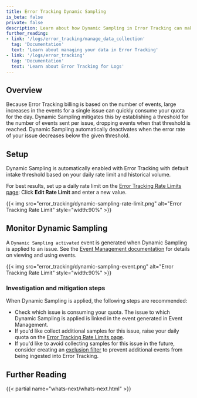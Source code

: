 ```yaml
---
title: Error Tracking Dynamic Sampling
is_beta: false
private: false
description: Learn about how Dynamic Sampling in Error Tracking can make sure that your volume isn't consumed all at once.
further_reading:
- link: '/logs/error_tracking/manage_data_collection'
  tag: 'Documentation'
  text: 'Learn about managing your data in Error Tracking'
- link: '/logs/error_tracking'
  tag: 'Documentation'
  text: 'Learn about Error Tracking for Logs'
---
```


## Overview

Because Error Tracking billing is based on the number of events, large increases in the events for a single issue can quickly consume your quota for the day. Dynamic Sampling mitigates this by establishing a threshold for the number of events sent per issue, dropping events when that threshold is reached. Dynamic Sampling automatically deactivates when the error rate of your issue decreases below the given threshold.

## Setup

Dynamic Sampling is automatically enabled with Error Tracking with default intake threshold based on your daily rate limit and historical volume.

For best results, set up a daily rate limit on the [Error Tracking Rate Limits page][2]: Click **Edit Rate Limit** and enter a new value.

{{< img src="error_tracking/dynamic-sampling-rate-limit.png" alt="Error Tracking Rate Limit" style="width:90%" >}}

## Monitor Dynamic Sampling

A `Dynamic Sampling activated` event is generated when Dynamic Sampling is applied to an issue. See the [Event Management documentation][1] for details on viewing and using events.

{{< img src="error_tracking/dynamic-sampling-event.png" alt="Error Tracking Rate Limit" style="width:90%" >}}

### Investigation and mitigation steps

When Dynamic Sampling is applied, the following steps are recommended:

- Check which issue is consuming your quota. The issue to which Dynamic Sampling is applied is linked in the event generated in Event Management.
- If you'd like collect additional samples for this issue, raise your daily quota on the [Error Tracking Rate Limits page][2].
- If you'd like to avoid collecting samples for this issue in the future, consider creating an [exclusion filter][3] to prevent additional events from being ingested into Error Tracking.

## Further Reading

{{< partial name="whats-next/whats-next.html" >}}

[1]: /service_management/events/
[2]: https://app.datadoghq.com/error-tracking/settings/rate-limits
[3]: /logs/error_tracking/manage_data_collection#add-a-rule
[4]: https://app.datadoghq.com/error-tracking/settings
